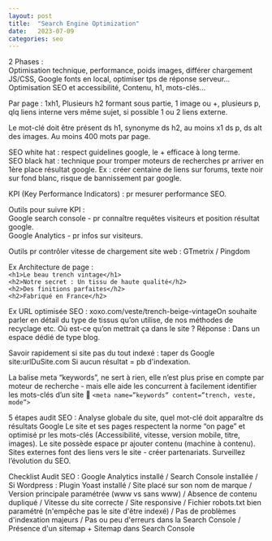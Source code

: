 ```yaml
---
layout: post
title:  "Search Engine Optimization"
date:   2023-07-09
categories: seo
---
```


2 Phases :  
Optimisation technique, performance, poids images, différer chargement JS/CSS, Google fonts en local, optimiser tps de réponse serveur…  
Optimisation SEO et accessibilité, Contenu, h1, mots-clés…

Par page : 1xh1, Plusieurs h2 formant sous partie, 1 image ou +, plusieurs p, qlq liens interne vers même sujet, si possible 1 ou 2 liens externe.

Le mot-clé doit être présent ds h1, synonyme ds h2, au moins x1 ds p, ds alt des images. Au moins 400 mots par page.

SEO white hat : respect guidelines google, le + efficace à long terme.  
SEO black hat : technique pour tromper moteurs de recherches pr arriver en 1ère place résultat google. Ex : créer centaine de liens sur forums, texte noir sur fond blanc, risque de bannissement par google.

KPI (Key Performance Indicators) : pr mesurer performance SEO.

Outils pour suivre KPI :  
Google search console - pr connaître requêtes visiteurs et position résultat google.  
Google Analytics - pr infos sur visiteurs.

Outils pr contrôler vitesse de chargement site web : GTmetrix / Pingdom

Ex Architecture de page :  
`<h1>Le beau trench vintage</h1>`  
`<h2>Notre secret : Un tissu de haute qualité</h2>`  
`<h2>Des finitions parfaites</h2>`  
`<h2>Fabriqué en France</h2>`  

Ex URL optimisée SEO : xoxo.com/veste/trench-beige-vintageOn souhaite parler en détail du type de tissus qu’on utilise, de nos méthodes de recyclage etc. Où est-ce qu’on mettrait ça dans le site ?
Réponse : Dans un espace dédié de type blog.

Savoir rapidement si site pas du tout indexé : taper ds Google site:urlDuSite.com Si aucun résultat = pb d'indexation.

La balise meta “keywords”, ne sert à rien, elle n’est plus prise en compte par moteur de recherche - mais elle aide les concurrent à facilement identifier les mots-clés d’un site 🙁
`<meta name=”keywords” content=”trench, veste, mode”>`

5 étapes audit SEO  : 
Analyse globale du site, quel mot-clé doit apparaître ds résultats Google
Le site et ses pages respectent la norme “on page” et optimisé pr les mots-clés (Accessibilité, vitesse, version mobile, titre, images).
Le site possède espace pr ajouter contenu (machine à contenu).
Sites externes font des liens vers le site - créer partenariats.
Surveillez l’évolution du SEO.

Checklist Audit SEO : 
Google Analytics installé / Search Console installée / Si Wordpress : Plugin Yoast installé / Site placé sur son nom de marque / Version principale paramétrée (www vs sans www) / Absence de contenu dupliqué / Vitesse du site correcte / Site responsive / Fichier robots.txt bien paramétré (n'empêche pas le site d'être indexé) / Pas de problèmes d'indexation majeurs / Pas ou peu d'erreurs dans la Search Console / Présence d'un sitemap + Sitemap dans Search Console
